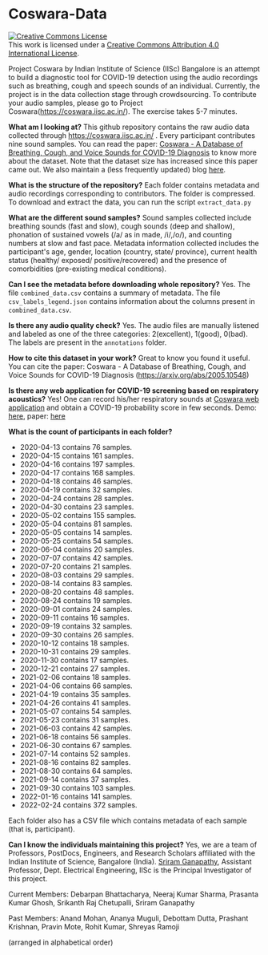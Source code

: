 # Coswara-Data

<a rel="license" href="http://creativecommons.org/licenses/by-nc-nd/4.0/"><img alt="Creative Commons License" style="border-width:0" src="https://i.creativecommons.org/l/by-nc-nd/4.0/88x31.png" /></a><br />This work is licensed under a <a rel="license" href="https://creativecommons.org/licenses/by/4.0/">Creative Commons Attribution 4.0 International License</a>.

Project Coswara by Indian Institute of Science (IISc) Bangalore is an attempt to build a diagnostic tool for COVID-19 detection using the audio recordings such as breathing, cough and speech sounds of an individual. Currently, the project is in the data collection stage through crowdsourcing. To contribute your audio samples, please go to Project Coswara(https://coswara.iisc.ac.in/). The exercise takes 5-7 minutes.

<strong>What am I looking at?</strong>
This github repository contains the raw audio data collected through https://coswara.iisc.ac.in/ . Every participant contributes nine sound samples. You can read the paper: [Coswara - A Database of Breathing, Cough, and Voice Sounds for COVID-19 Diagnosis](https://arxiv.org/abs/2005.10548) to know more about the dataset. Note that the dataset size has increased since this paper came out. We also maintain a (less frequently updated) blog [here](https://iiscleap.github.io/coswara-blog/coswara/2020/11/23/visualize_coswara_data_metadata.html).

<strong>What is the structure of the repository?</strong>
Each folder contains metadata and audio recordings corresponding to contributors. The folder is compressed. To download and extract the data, you can run the script `extract_data.py`

<strong>What are the different sound samples?</strong>
Sound samples collected include breathing sounds (fast and slow), cough sounds (deep and shallow), phonation of sustained vowels (/a/ as in made, /i/,/o/), and counting numbers at slow and fast pace. Metadata information collected includes the participant's age, gender, location (country, state/ province), current health status (healthy/ exposed/ positive/recovered) and the presence of comorbidities (pre-existing medical conditions).

<strong>Can I see the metadata before downloading whole repository?</strong>
Yes. The file `combined_data.csv` contains a summary of metadata. The file `csv_labels_legend.json` contains information about the columns present in `combined_data.csv`.

<strong>Is there any audio quality check?</strong>
Yes. The audio files are manually listened and labeled as one of the three categories: 2(excellent), 1(good), 0(bad). The labels are present in the `annotations` folder.

<strong>How to cite this dataset in your work?</strong>
Great to know you found it useful. You can cite the paper: Coswara - A Database of Breathing, Cough, and Voice Sounds for COVID-19 Diagnosis (https://arxiv.org/abs/2005.10548)

<strong>Is there any web application for COVID-19 screening based on respiratory acoustics?</strong>
Yes! One can record his/her respiratory sounds at [Coswara web application](https://coswara.iisc.ac.in/) and obtain a COVID-19 probability score in few seconds. Demo: [here](https://www.youtube.com/watch?v=9CltKLE_HIs&t=19s&ab_channel=LEAPLabIIScIndianInstituteofScience), paper: [here](https://arxiv.org/pdf/2206.05053.pdf)

<strong>What is the count of participants in each folder?</strong>

- 2020-04-13 contains 76 samples.
- 2020-04-15 contains 161 samples. 
- 2020-04-16 contains 197 samples.
- 2020-04-17 contains 168 samples.
- 2020-04-18 contains 46 samples. 
- 2020-04-19 contains 32 samples.
- 2020-04-24 contains 28 samples.
- 2020-04-30 contains 23 samples.
- 2020-05-02 contains 155 samples.
- 2020-05-04 contains 81 samples.
- 2020-05-05 contains 14 samples.
- 2020-05-25 contains 54 samples.
- 2020-06-04 contains 20 samples.
- 2020-07-07 contains 42 samples.
- 2020-07-20 contains 21 samples.
- 2020-08-03 contains 29 samples.
- 2020-08-14 contains 83 samples.
- 2020-08-20 contains 48 samples.
- 2020-08-24 contains 19 samples.
- 2020-09-01 contains 24 samples.
- 2020-09-11 contains 16 samples.
- 2020-09-19 contains 32 samples.
- 2020-09-30 contains 26 samples.
- 2020-10-12 contains 18 samples.
- 2020-10-31 contains 29 samples.
- 2020-11-30 contains 17 samples.
- 2020-12-21 contains 27 samples.
- 2021-02-06 contains 18 samples.
- 2021-04-06 contains 66 samples.
- 2021-04-19 contains 35 samples.
- 2021-04-26 contains 41 samples.
- 2021-05-07 contains 54 samples.
- 2021-05-23 contains 31 samples.
- 2021-06-03 contains 42 samples.
- 2021-06-18 contains 56 samples.
- 2021-06-30 contains 67 samples.
- 2021-07-14 contains 52 samples.
- 2021-08-16 contains 82 samples.
- 2021-08-30 contains 64 samples. 
- 2021-09-14 contains 37 samples.
- 2021-09-30 contains 103 samples.
- 2022-01-16 contains 141 samples.
- 2022-02-24 contains 372 samples.

Each folder also has a CSV file which contains metadata of each sample (that is, participant).

<strong>Can I know the individuals maintaining this project?</strong>
Yes, we are a team of Professors, PostDocs, Engineers, and Research Scholars affiliated with the Indian Institute of Science, Bangalore (India). [Sriram Ganapathy](http://leap.ee.iisc.ac.in/sriram/), Assistant Professor, Dept. Electrical Engineering, IISc is the Principal Investigator of this project.

Current Members: Debarpan Bhattacharya, Neeraj Kumar Sharma, Prasanta Kumar Ghosh, Srikanth Raj Chetupalli, Sriram Ganapathy

Past Members: Anand Mohan, Ananya Muguli, Debottam Dutta, Prashant Krishnan, Pravin Mote, Rohit Kumar, Shreyas Ramoji

(arranged in alphabetical order)
